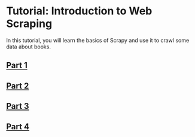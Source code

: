 # Tutorial: Introduction to Web Scraping

In this tutorial, you will learn the basics of Scrapy and use it to crawl some data about books.

## [Part 1](doc/tutorial-part01.md)
## [Part 2](doc/tutorial-part02.md)
## [Part 3](doc/tutorial-part03.md)
## [Part 4](doc/tutorial-part04.md)
